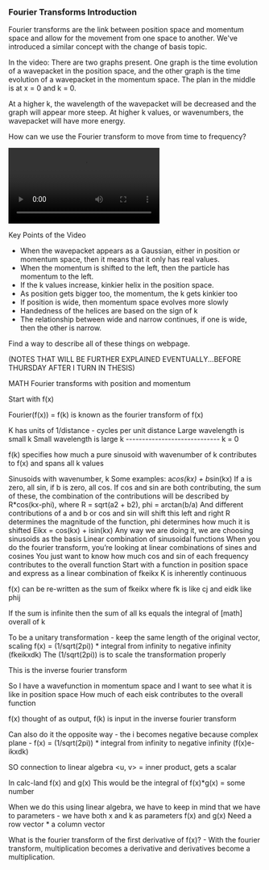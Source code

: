 ### Fourier Transforms Introduction
Fourier transforms are the link between position space and momentum space and allow for the movement from one space to another. We've introduced a similar concept with the change of basis topic. 

In the video: 
There are two graphs present. One graph is the time evolution of a wavepacket in the position space, and the other graph is the time evolution of a wavepacket in the momentum space. The plan in the middle is at x = 0 and k = 0. 

At a higher k, the wavelength of the wavepacket will be decreased and the graph will appear more steep. At higher k values, or wavenumbers, the wavepacket will have more energy. 

How can we use the Fourier transform to move from time to frequency? 

![video](/fvid.mp4)

Key Points of the Video
- When the wavepacket appears as a Gaussian, either in position or momentum space, then it means that it only has real values. 
- When the momentum is shifted to the left, then the particle has momentum to the left. 
- If the k values increase, kinkier helix in the position space. 
- As position gets bigger too, the momentum, the k gets kinkier too
- If position is wide, then momentum space evolves more slowly 
- Handedness of the helices are based on the sign of k    
- The relationship between wide and narrow continues,  if one is wide, then the other is narrow. 

Find a way to describe all of these things on webpage.

(NOTES THAT WILL BE FURTHER EXPLAINED EVENTUALLY...BEFORE THURSDAY AFTER I TURN IN THESIS)

MATH
Fourier transforms with position and momentum 

Start with f(x) 

Fourier(f(x)) = f(k) is known as the fourier transform of f(x) 

K has units of 1/distance - cycles per unit distance 
Large wavelength is small k
Small wavelength is large k
----------------------------- k = 0

f(k) specifies how much a pure sinusoid with wavenumber of k contributes to f(x) and spans all k values

Sinusoids with wavenumber, k 
Some examples: 
	a*cos(kx) + b*sin(kx) 
	If a is zero, all sin, if b is zero, all cos.
	If cos and sin are both contributing, the sum of these, the combination of the contributions will be described by R*cos(kx-phi), where R = sqrt(a2 + b2), phi = arctan(b/a) 
	And different contributions of a and b or cos and sin will shift this left and right
	R determines the magnitude of the function, phi determines how much it is shifted
	Eikx = cos(kx) + isin(kx)
Any way we are doing it, we are choosing sinusoids as the basis
Linear combination of sinusoidal functions 
When you do the fourier transform, you’re looking at linear combinations of sines and cosines
You just want to know how much cos and sin of each frequency contributes to the overall function
Start with a function in position space and express as a linear combination of fkeikx
K is inherently continuous 

f(x) can be re-written as the sum of fkeikx where fk is like cj and eidk like phij 

If the sum is infinite then the sum of all ks equals the integral of [math] overall of k 

To be a unitary transformation - keep the same length of the original vector, scaling
f(x) = (1/sqrt(2pi)) * integral from infinity to negative infinity (fkeikxdk)
The (1/sqrt(2pi)) is to scale the transformation properly 

This is the inverse fourier transform

So I have a wavefunction in momentum space and I want to see what it is like in position space
How much of each eisk contributes to the overall function 

f(x) thought of as output, f(k) is input in the inverse fourier transform

Can also do it the opposite way - the i becomes negative because complex plane - 
f(x) = (1/sqrt(2pi)) * integral from infinity to negative infinity (f(x)e-ikxdk)

SO connection to linear algebra
<u, v> = inner product, gets a scalar 

In calc-land 
f(x) and g(x) 
This would be the integral of f(x)*g(x) = some number 

When we do this using linear algebra, we have to keep in mind that we have to parameters - we have both x and k as parameters 
f(x) and g(x) 
Need a row vector * a column vector 


What is the fourier transform of the first derivative of f(x)?
	- With the fourier transform, multiplication becomes a derivative and derivatives become a multiplication.


